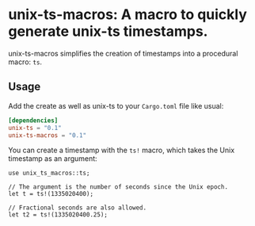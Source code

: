 # unix-ts-macros: A macro to quickly generate unix-ts timestamps.

unix-ts-macros simplifies the creation of timestamps into a procedural macro:
`ts`.

## Usage

Add the create as well as unix-ts to your `Cargo.toml` file like usual:

```toml
[dependencies]
unix-ts = "0.1"
unix-ts-macros = "0.1"
```

You can create a timestamp with the `ts!` macro, which takes the Unix timestamp
as an argument:

```
use unix_ts_macros::ts;

// The argument is the number of seconds since the Unix epoch.
let t = ts!(1335020400);

// Fractional seconds are also allowed.
let t2 = ts!(1335020400.25);
```
